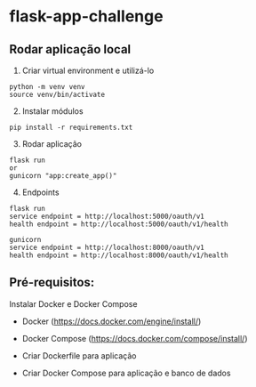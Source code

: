 # flask-app-challenge

## Rodar aplicação local

1. Criar virtual environment e utilizá-lo
```
python -m venv venv
source venv/bin/activate
```

2. Instalar módulos
```
pip install -r requirements.txt
```

3. Rodar aplicação
```
flask run
or
gunicorn "app:create_app()" 
```

4. Endpoints
```
flask run
service endpoint = http://localhost:5000/oauth/v1
health endpoint = http://localhost:5000/oauth/v1/health

gunicorn
service endpoint = http://localhost:8000/oauth/v1
health endpoint = http://localhost:8000/oauth/v1/health
```

## Pré-requisitos:
Instalar Docker e Docker Compose

- Docker (https://docs.docker.com/engine/install/)
- Docker Compose (https://docs.docker.com/compose/install/)

- Criar Dockerfile para aplicação
- Criar Docker Compose para aplicação e banco de dados
